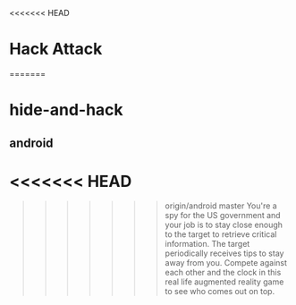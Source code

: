 <<<<<<< HEAD
# Hack Attack
=======
# hide-and-hack
## android
<<<<<<< HEAD
=======
>>>>>>> origin/android
>>>>>>> master
You're a spy for the US government and your job is to stay close enough to the target to retrieve critical information. The target periodically receives tips to stay away from you. Compete against each other and the clock in this real life augmented reality game to see who comes out on top.
